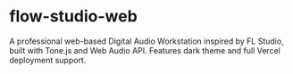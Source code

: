 # flow-studio-web
A professional web-based Digital Audio Workstation inspired by FL Studio, built with Tone.js and Web Audio API. Features dark theme and full Vercel deployment support.
